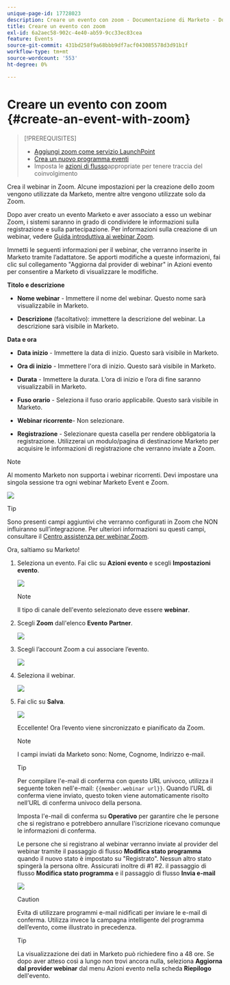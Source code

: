 ```yaml
---
unique-page-id: 17728023
description: Creare un evento con zoom - Documentazione di Marketo - Documentazione del prodotto
title: Creare un evento con zoom
exl-id: 6a2aec58-902c-4e40-ab59-9cc33ec83cea
feature: Events
source-git-commit: 431bd258f9a68bbb9df7acf043085578d3d91b1f
workflow-type: tm+mt
source-wordcount: '553'
ht-degree: 0%

---
```


# Creare un evento con zoom {#create-an-event-with-zoom}

>[!PREREQUISITES]
>
>* [Aggiungi zoom come servizio LaunchPoint](/help/marketo/product-docs/administration/additional-integrations/add-zoom-as-a-launchpoint-service.md)
>* [Crea un nuovo programma eventi](/help/marketo/product-docs/demand-generation/events/understanding-events/create-a-new-event-program.md)
>* Imposta le [azioni di flusso](/help/marketo/product-docs/core-marketo-concepts/smart-campaigns/flow-actions/add-a-flow-step-to-a-smart-campaign.md)appropriate per tenere traccia del coinvolgimento

Crea il webinar in Zoom. Alcune impostazioni per la creazione dello zoom vengono utilizzate da Marketo, mentre altre vengono utilizzate solo da Zoom.

Dopo aver creato un evento Marketo e aver associato a esso un webinar Zoom, i sistemi saranno in grado di condividere le informazioni sulla registrazione e sulla partecipazione. Per informazioni sulla creazione di un webinar, vedere [Guida introduttiva ai webinar Zoom](https://support.zoom.us/hc/en-us/articles/200917029-Getting-Started-With-Webinar).

Immetti le seguenti informazioni per il webinar, che verranno inserite in Marketo tramite l’adattatore. Se apporti modifiche a queste informazioni, fai clic sul collegamento &quot;Aggiorna dal provider di webinar&quot; in Azioni evento per consentire a Marketo di visualizzare le modifiche.

**Titolo e descrizione**

* **Nome webinar** - Immettere il nome del webinar. Questo nome sarà visualizzabile in Marketo.

* **Descrizione** (facoltativo): immettere la descrizione del webinar. La descrizione sarà visibile in Marketo.

**Data e ora**

* **Data inizio** - Immettere la data di inizio. Questo sarà visibile in Marketo.

* **Ora di inizio** - Immettere l&#39;ora di inizio. Questo sarà visibile in Marketo.

* **Durata** - Immettere la durata. L’ora di inizio e l’ora di fine saranno visualizzabili in Marketo.

* **Fuso orario** - Seleziona il fuso orario applicabile. Questo sarà visibile in Marketo.

* **Webinar ricorrente**- Non selezionare.

* **Registrazione** - Selezionare questa casella per rendere obbligatoria la registrazione. Utilizzerai un modulo/pagina di destinazione Marketo per acquisire le informazioni di registrazione che verranno inviate a Zoom.

>[!NOTE]
>
>Al momento Marketo non supporta i webinar ricorrenti. Devi impostare una singola sessione tra ogni webinar Marketo Event e Zoom.

![](assets/overview2.png)

>[!TIP]
>
>Sono presenti campi aggiuntivi che verranno configurati in Zoom che NON influiranno sull’integrazione. Per ulteriori informazioni su questi campi, consultare il [Centro assistenza per webinar Zoom](https://support.zoom.us/hc/en-us/sections/200324965-Video-Webinar).

Ora, saltiamo su Marketo!

1. Seleziona un evento. Fai clic su **Azioni evento** e scegli **Impostazioni evento**.

   ![](assets/image2015-5-14-14-3a53-3a10-1.png)

   >[!NOTE]
   >
   >Il tipo di canale dell&#39;evento selezionato deve essere **webinar**.

1. Scegli **Zoom** dall&#39;elenco **Evento** **Partner**.

   ![](assets/eventsettings1.png)

1. Scegli l’account Zoom a cui associare l’evento.

   ![](assets/selectaccount.png)

1. Seleziona il webinar.

   ![](assets/selectevent.png)

1. Fai clic su **Salva**.

   ![](assets/eventsettingssave.png)

   Eccellente! Ora l’evento viene sincronizzato e pianificato da Zoom.

   >[!NOTE]
   >
   >I campi inviati da Marketo sono: Nome, Cognome, Indirizzo e-mail.

   >[!TIP]
   >
   >Per compilare l&#39;e-mail di conferma con questo URL univoco, utilizza il seguente token nell&#39;e-mail: `{{member.webinar url}}`. Quando l’URL di conferma viene inviato, questo token viene automaticamente risolto nell’URL di conferma univoco della persona.
   >
   >Imposta l&#39;e-mail di conferma su **Operativo** per garantire che le persone che si registrano e potrebbero annullare l&#39;iscrizione ricevano comunque le informazioni di conferma.

   Le persone che si registrano al webinar verranno inviate al provider del webinar tramite il passaggio di flusso **Modifica stato programma** quando il nuovo stato è impostato su &quot;Registrato&quot;. Nessun altro stato spingerà la persona oltre. Assicurati inoltre di #1 #2. il passaggio di flusso **Modifica stato programma** e il passaggio di flusso **Invia e-mail**

   ![](assets/goto-webinar-1.png)

   >[!CAUTION]
   >
   >Evita di utilizzare programmi e-mail nidificati per inviare le e-mail di conferma. Utilizza invece la campagna intelligente del programma dell’evento, come illustrato in precedenza.

   >[!TIP]
   >
   >La visualizzazione dei dati in Marketo può richiedere fino a 48 ore. Se dopo aver atteso così a lungo non trovi ancora nulla, seleziona **Aggiorna dal provider webinar** dal menu Azioni evento nella scheda **Riepilogo** dell&#39;evento.
